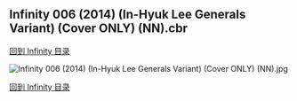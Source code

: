## Infinity 006 (2014) (In-Hyuk Lee Generals Variant) (Cover ONLY) (NN).cbr


[回到 Infinity 目录](https://github.com/alicewish/markdown/blob/master/series/Infinity.md)


![Infinity 006 (2014) (In-Hyuk Lee Generals Variant) (Cover ONLY) (NN).jpg](https://wx1.sinaimg.cn/large/6a9fdecaly1fr0vkgpliwj20zk1j1x03.jpg)

[回到 Infinity 目录](https://github.com/alicewish/markdown/blob/master/series/Infinity.md)

